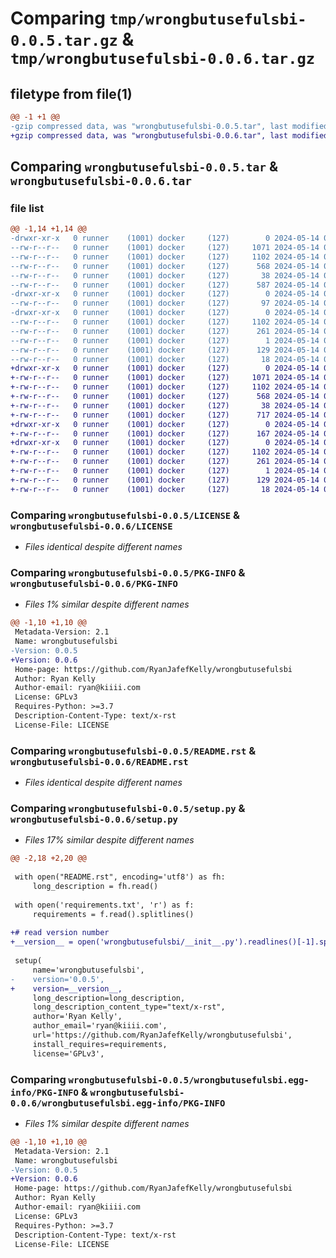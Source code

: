 # Comparing `tmp/wrongbutusefulsbi-0.0.5.tar.gz` & `tmp/wrongbutusefulsbi-0.0.6.tar.gz`

## filetype from file(1)

```diff
@@ -1 +1 @@
-gzip compressed data, was "wrongbutusefulsbi-0.0.5.tar", last modified: Tue May 14 03:14:40 2024, max compression
+gzip compressed data, was "wrongbutusefulsbi-0.0.6.tar", last modified: Tue May 14 03:30:45 2024, max compression
```

## Comparing `wrongbutusefulsbi-0.0.5.tar` & `wrongbutusefulsbi-0.0.6.tar`

### file list

```diff
@@ -1,14 +1,14 @@
-drwxr-xr-x   0 runner    (1001) docker     (127)        0 2024-05-14 03:14:40.288759 wrongbutusefulsbi-0.0.5/
--rw-r--r--   0 runner    (1001) docker     (127)     1071 2024-05-14 03:14:33.000000 wrongbutusefulsbi-0.0.5/LICENSE
--rw-r--r--   0 runner    (1001) docker     (127)     1102 2024-05-14 03:14:40.288759 wrongbutusefulsbi-0.0.5/PKG-INFO
--rw-r--r--   0 runner    (1001) docker     (127)      568 2024-05-14 03:14:33.000000 wrongbutusefulsbi-0.0.5/README.rst
--rw-r--r--   0 runner    (1001) docker     (127)       38 2024-05-14 03:14:40.288759 wrongbutusefulsbi-0.0.5/setup.cfg
--rw-r--r--   0 runner    (1001) docker     (127)      587 2024-05-14 03:14:33.000000 wrongbutusefulsbi-0.0.5/setup.py
-drwxr-xr-x   0 runner    (1001) docker     (127)        0 2024-05-14 03:14:40.284759 wrongbutusefulsbi-0.0.5/wrongbutusefulsbi/
--rw-r--r--   0 runner    (1001) docker     (127)       97 2024-05-14 03:14:33.000000 wrongbutusefulsbi-0.0.5/wrongbutusefulsbi/__init__.py
-drwxr-xr-x   0 runner    (1001) docker     (127)        0 2024-05-14 03:14:40.288759 wrongbutusefulsbi-0.0.5/wrongbutusefulsbi.egg-info/
--rw-r--r--   0 runner    (1001) docker     (127)     1102 2024-05-14 03:14:40.000000 wrongbutusefulsbi-0.0.5/wrongbutusefulsbi.egg-info/PKG-INFO
--rw-r--r--   0 runner    (1001) docker     (127)      261 2024-05-14 03:14:40.000000 wrongbutusefulsbi-0.0.5/wrongbutusefulsbi.egg-info/SOURCES.txt
--rw-r--r--   0 runner    (1001) docker     (127)        1 2024-05-14 03:14:40.000000 wrongbutusefulsbi-0.0.5/wrongbutusefulsbi.egg-info/dependency_links.txt
--rw-r--r--   0 runner    (1001) docker     (127)      129 2024-05-14 03:14:40.000000 wrongbutusefulsbi-0.0.5/wrongbutusefulsbi.egg-info/requires.txt
--rw-r--r--   0 runner    (1001) docker     (127)       18 2024-05-14 03:14:40.000000 wrongbutusefulsbi-0.0.5/wrongbutusefulsbi.egg-info/top_level.txt
+drwxr-xr-x   0 runner    (1001) docker     (127)        0 2024-05-14 03:30:45.919577 wrongbutusefulsbi-0.0.6/
+-rw-r--r--   0 runner    (1001) docker     (127)     1071 2024-05-14 03:30:41.000000 wrongbutusefulsbi-0.0.6/LICENSE
+-rw-r--r--   0 runner    (1001) docker     (127)     1102 2024-05-14 03:30:45.919577 wrongbutusefulsbi-0.0.6/PKG-INFO
+-rw-r--r--   0 runner    (1001) docker     (127)      568 2024-05-14 03:30:41.000000 wrongbutusefulsbi-0.0.6/README.rst
+-rw-r--r--   0 runner    (1001) docker     (127)       38 2024-05-14 03:30:45.919577 wrongbutusefulsbi-0.0.6/setup.cfg
+-rw-r--r--   0 runner    (1001) docker     (127)      717 2024-05-14 03:30:41.000000 wrongbutusefulsbi-0.0.6/setup.py
+drwxr-xr-x   0 runner    (1001) docker     (127)        0 2024-05-14 03:30:45.919577 wrongbutusefulsbi-0.0.6/wrongbutusefulsbi/
+-rw-r--r--   0 runner    (1001) docker     (127)      167 2024-05-14 03:30:41.000000 wrongbutusefulsbi-0.0.6/wrongbutusefulsbi/__init__.py
+drwxr-xr-x   0 runner    (1001) docker     (127)        0 2024-05-14 03:30:45.919577 wrongbutusefulsbi-0.0.6/wrongbutusefulsbi.egg-info/
+-rw-r--r--   0 runner    (1001) docker     (127)     1102 2024-05-14 03:30:45.000000 wrongbutusefulsbi-0.0.6/wrongbutusefulsbi.egg-info/PKG-INFO
+-rw-r--r--   0 runner    (1001) docker     (127)      261 2024-05-14 03:30:45.000000 wrongbutusefulsbi-0.0.6/wrongbutusefulsbi.egg-info/SOURCES.txt
+-rw-r--r--   0 runner    (1001) docker     (127)        1 2024-05-14 03:30:45.000000 wrongbutusefulsbi-0.0.6/wrongbutusefulsbi.egg-info/dependency_links.txt
+-rw-r--r--   0 runner    (1001) docker     (127)      129 2024-05-14 03:30:45.000000 wrongbutusefulsbi-0.0.6/wrongbutusefulsbi.egg-info/requires.txt
+-rw-r--r--   0 runner    (1001) docker     (127)       18 2024-05-14 03:30:45.000000 wrongbutusefulsbi-0.0.6/wrongbutusefulsbi.egg-info/top_level.txt
```

### Comparing `wrongbutusefulsbi-0.0.5/LICENSE` & `wrongbutusefulsbi-0.0.6/LICENSE`

 * *Files identical despite different names*

### Comparing `wrongbutusefulsbi-0.0.5/PKG-INFO` & `wrongbutusefulsbi-0.0.6/PKG-INFO`

 * *Files 1% similar despite different names*

```diff
@@ -1,10 +1,10 @@
 Metadata-Version: 2.1
 Name: wrongbutusefulsbi
-Version: 0.0.5
+Version: 0.0.6
 Home-page: https://github.com/RyanJafefKelly/wrongbutusefulsbi
 Author: Ryan Kelly
 Author-email: ryan@kiiii.com
 License: GPLv3
 Requires-Python: >=3.7
 Description-Content-Type: text/x-rst
 License-File: LICENSE
```

### Comparing `wrongbutusefulsbi-0.0.5/README.rst` & `wrongbutusefulsbi-0.0.6/README.rst`

 * *Files identical despite different names*

### Comparing `wrongbutusefulsbi-0.0.5/setup.py` & `wrongbutusefulsbi-0.0.6/setup.py`

 * *Files 17% similar despite different names*

```diff
@@ -2,18 +2,20 @@
 
 with open("README.rst", encoding='utf8') as fh:
     long_description = fh.read()
 
 with open('requirements.txt', 'r') as f:
     requirements = f.read().splitlines()
 
+# read version number
+__version__ = open('wrongbutusefulsbi/__init__.py').readlines()[-1].split(' ')[-1].strip().strip("'\"")
 
 setup(
     name='wrongbutusefulsbi',
-    version='0.0.5',
+    version=__version__,
     long_description=long_description,
     long_description_content_type="text/x-rst",
     author='Ryan Kelly',
     author_email='ryan@kiiii.com',
     url='https://github.com/RyanJafefKelly/wrongbutusefulsbi',
     install_requires=requirements,
     license='GPLv3',
```

### Comparing `wrongbutusefulsbi-0.0.5/wrongbutusefulsbi.egg-info/PKG-INFO` & `wrongbutusefulsbi-0.0.6/wrongbutusefulsbi.egg-info/PKG-INFO`

 * *Files 1% similar despite different names*

```diff
@@ -1,10 +1,10 @@
 Metadata-Version: 2.1
 Name: wrongbutusefulsbi
-Version: 0.0.5
+Version: 0.0.6
 Home-page: https://github.com/RyanJafefKelly/wrongbutusefulsbi
 Author: Ryan Kelly
 Author-email: ryan@kiiii.com
 License: GPLv3
 Requires-Python: >=3.7
 Description-Content-Type: text/x-rst
 License-File: LICENSE
```

